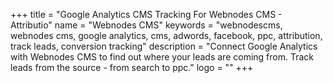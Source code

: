 +++
title = "Google Analytics CMS Tracking For Webnodes CMS - Attributio"
name = "Webnodes CMS"
keywords = "webnodescms, webnodes cms, google analytics, cms, adwords, facebook, ppc, attribution, track leads, conversion tracking"
description = "Connect Google Analytics with Webnodes CMS to find out where your leads are coming from. Track leads from the source - from search to ppc."
logo = ""
+++
